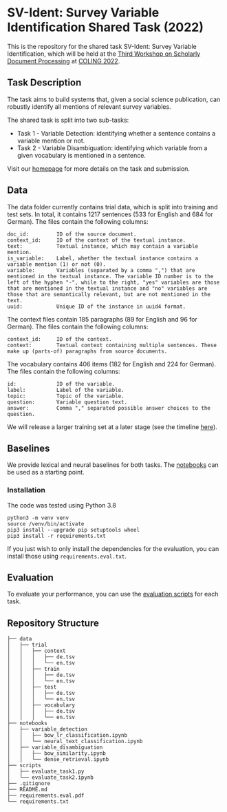 # SV-Ident: Survey Variable Identification Shared Task (2022)

This is the repository for the shared task SV-Ident: Survey Variable Identification, which will be held at the [Third Workshop on Scholarly Document Processing](https://sdproc.org/2022/) at [COLING 2022](https://coling2022.org).

## Task Description
The task aims to build systems that, given a social science publication, can robustly identify all mentions of relevant survey variables. 

The shared task is split into two sub-tasks:

- Task 1 - Variable Detection: identifying whether a sentence contains a variable mention or not.
- Task 2 - Variable Disambiguation: identifying which variable from a given vocabulary is mentioned in a sentence.

Visit our [homepage](https://vadis-project.github.io/sv-ident-sdp2022/) for more details on the task and submission.

## Data
The data folder currently contains trial data, which is split into training and test sets.  In total, it contains 1217 sentences (533 for English and 684 for German). The files contain the following columns:

```
doc_id:         ID of the source document.
context_id:     ID of the context of the textual instance.
text:           Textual instance, which may contain a variable mention.
is_variable:    Label, whether the textual instance contains a variable mention (1) or not (0).
variable:       Variables (separated by a comma ",") that are mentioned in the textual instance. The variable ID number is to the left of the hyphen "-", while to the right, "yes" variables are those that are mentioned in the textual instance and "no" variables are those that are semantically relevant, but are not mentioned in the text.
uuid:           Unique ID of the instance in uuid4 format.
```

The context files contain 185 paragraphs (89 for English and 96 for German). The files contain the following columns:

```
context_id:     ID of the context.
context:        Textual context containing multiple sentences. These make up (parts-of) paragraphs from source documents.
```

The vocabulary contains 406 items (182 for English and 224 for German). The files contain the following columns:

```
id:             ID of the variable.
label:          Label of the variable.
topic:          Topic of the variable.
question:       Variable question text.
answer:         Comma "," separated possible answer choices to the question.
```

We will release a larger training set at a later stage (see the timeline [here](https://vadis-project.github.io/sv-ident-sdp2022/)).

## Baselines
We provide lexical and neural baselines for both tasks. The [notebooks](https://github.com/vadis-project/sv-ident/tree/main/notebooks) can be used as a starting point.

### Installation
The code was tested using Python 3.8

```
python3 -m venv venv
source /venv/bin/activate
pip3 install --upgrade pip setuptools wheel
pip3 install -r requirements.txt
```

If you just wish to only install the dependencies for the evaluation, you can install those using `requirements.eval.txt`.

## Evaluation
To evaluate your performance, you can use the [evaluation scripts](https://github.com/vadis-project/sv-ident/tree/main/scripts) for each task.

## Repository Structure
```
├── data
│   ├── trial
│   │   ├── context
│   │   │   ├── de.tsv
│   │   │   └── en.tsv
│   │   ├── train
│   │   │   ├── de.tsv
│   │   │   └── en.tsv
│   │   ├── test
│   │   │   ├── de.tsv
│   │   │   └── en.tsv
│   │   ├── vocabulary
│   │   │   ├── de.tsv
│   │   │   └── en.tsv
├── notebooks
│   ├── variable_detection
│   │   ├── bow_lr_classification.ipynb
│   │   └── neural_text_classification.ipynb
│   ├── variable_disambiguation
│   │   ├── bow_similarity.ipynb
│   │   └── dense_retrieval.ipynb
├── scripts
│   ├── evaluate_task1.py
│   └── evaluate_task2.ipynb
├── .gitignore
├── README.md
├── requirements.eval.pdf
└── requirements.txt
```